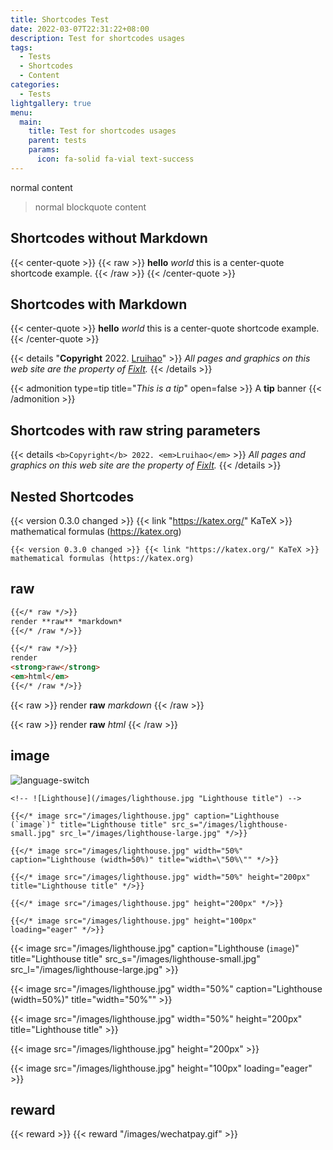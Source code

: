 ```yaml
---
title: Shortcodes Test
date: 2022-03-07T22:31:22+08:00
description: Test for shortcodes usages
tags:
  - Tests
  - Shortcodes
  - Content
categories:
  - Tests
lightgallery: true
menu:
  main:
    title: Test for shortcodes usages
    parent: tests
    params:
      icon: fa-solid fa-vial text-success
---
```


normal content

> normal blockquote content

## Shortcodes without Markdown

{{< center-quote >}}
{{< raw >}}
**hello** _world_
this is a center-quote shortcode example.
{{< /raw >}}
{{< /center-quote >}}

## Shortcodes with Markdown

{{< center-quote >}}
**hello** _world_
this is a center-quote shortcode example.
{{< /center-quote >}}

{{< details "**Copyright** 2022. [Lruihao](https://lruihao.cn/)" >}}
_All pages and graphics on this web site are the property of [FixIt](/)._
{{< /details >}}

{{< admonition type=tip title="_This is a tip_" open=false >}}
A **tip** banner
{{< /admonition >}}

## Shortcodes with raw string parameters

{{< details `<b>Copyright</b> 2022. <em>Lruihao</em>` >}}
_All pages and graphics on this web site are the property of [FixIt](/)._
{{< /details >}}

## Nested Shortcodes

{{< version 0.3.0 changed >}} {{< link "https://katex.org/" KaTeX >}} mathematical formulas (https://katex.org)

```code
{{< version 0.3.0 changed >}} {{< link "https://katex.org/" KaTeX >}} mathematical formulas (https://katex.org)
```

## raw

```markdown
{{</* raw */>}}
render **raw** *markdown*
{{</* /raw */>}}

{{</* raw */>}}
render
<strong>raw</strong>
<em>html</em>
{{</* /raw */>}}
```

{{< raw >}}
render **raw** _markdown_
{{< /raw >}}

{{< raw >}}
render
<strong>raw</strong>
<em>html</em>
{{< /raw >}}

## image

![language-switch](/documentation/content-management/introduction/language-switch.gif)

```go-html-template
<!-- ![Lighthouse](/images/lighthouse.jpg "Lighthouse title") -->

{{</* image src="/images/lighthouse.jpg" caption="Lighthouse (`image`)" title="Lighthouse title" src_s="/images/lighthouse-small.jpg" src_l="/images/lighthouse-large.jpg" */>}}

{{</* image src="/images/lighthouse.jpg" width="50%" caption="Lighthouse (width=50%)" title="width=\"50%\"" */>}}

{{</* image src="/images/lighthouse.jpg" width="50%" height="200px" title="Lighthouse title" */>}}

{{</* image src="/images/lighthouse.jpg" height="200px" */>}}

{{</* image src="/images/lighthouse.jpg" height="100px" loading="eager" */>}}
```

<!-- ![Lighthouse](/images/lighthouse.jpg "Lighthouse title") -->

{{< image src="/images/lighthouse.jpg" caption="Lighthouse (`image`)" title="Lighthouse title" src_s="/images/lighthouse-small.jpg" src_l="/images/lighthouse-large.jpg" >}}

{{< image src="/images/lighthouse.jpg" width="50%" caption="Lighthouse (width=50%)" title="width=\"50%\"" >}}

{{< image src="/images/lighthouse.jpg" width="50%" height="200px" title="Lighthouse title" >}}

{{< image src="/images/lighthouse.jpg" height="200px" >}}

{{< image src="/images/lighthouse.jpg" height="100px" loading="eager" >}}

## reward

{{< reward >}}
{{< reward "/images/wechatpay.gif" >}}
